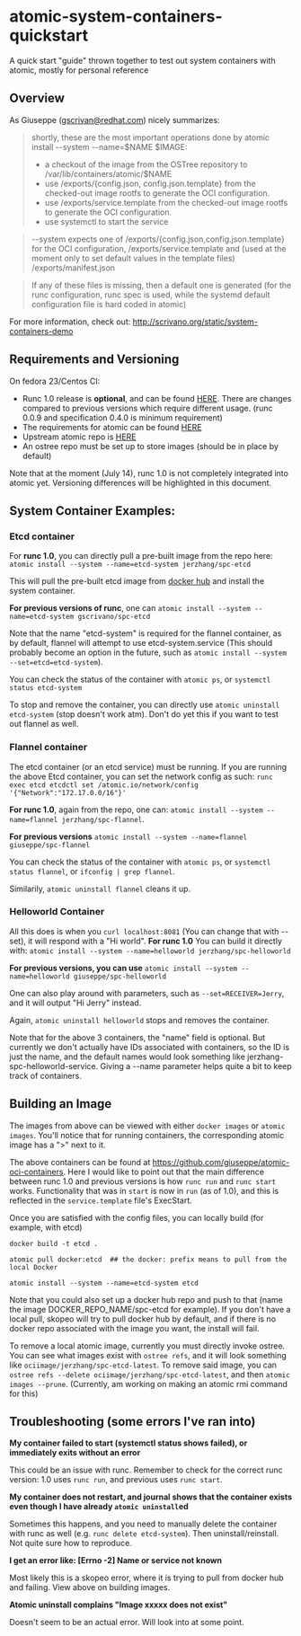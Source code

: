# atomic-system-containers-quickstart
A quick start "guide" thrown together to test out system containers with atomic, mostly for personal reference

## Overview

As Giuseppe (gscrivan@redhat.com) nicely summarizes:

> shortly, these are the most important operations done by atomic install --system --name=$NAME $IMAGE:
> - a checkout of the image from the OSTree repository to /var/lib/containers/atomic/$NAME
> - use /exports/{config.json, config.json.template} from the checked-out image rootfs to generate the OCI configuration.
> - use /exports/service.template from the checked-out image rootfs to generate the OCI configuration.
> - use systemctl to start the service

> --system expects one of /exports/{config.json,config.json.template} for the OCI configuration, /exports/service.template and (used at the moment only to set default values in the template files) /exports/manifest.json

> If any of these files is missing, then a default one is generated (for the runc configuration, runc spec is used, while the systemd default configuration file is hard coded in atomic)

For more information, check out: http://scrivano.org/static/system-containers-demo

## Requirements and Versioning

On fedora 23/Centos CI:
- Runc 1.0 release is **optional**, and can be found [HERE](https://github.com/opencontainers/runc). There are changes compared to previous versions which require different usage. (runc 0.0.9 and specification 0.4.0 is minimum requirement)
- The requirements for atomic can be found [HERE](http://pkgs.fedoraproject.org/cgit/rpms/atomic.git/tree/atomic.spec)
- Upstream atomic repo is [HERE](https://github.com/projectatomic/atomic)
- An ostree repo must be set up to store images (should be in place by default)

Note that at the moment (July 14), runc 1.0 is not completely integrated into atomic yet. Versioning differences will be highlighted in this document.


## System Container Examples:

### Etcd container

For **runc 1.0**, you can directly pull a pre-built image from the repo here: `atomic install --system --name=etcd-system jerzhang/spc-etcd`

This will pull the pre-built etcd image from [docker hub](https://hub.docker.com/r/jerzhang/spc-etcd/) and install the system container.

**For previous versions of runc**, one can `atomic install --system --name=etcd-system gscrivano/spc-etcd`

Note that the name "etcd-system" is required for the flannel container, as by default, flannel will attempt to use etcd-system.service (This should probably become an option in the future, such as `atomic install --system --set=etcd=etcd-system`).

You can check the status of the container with `atomic ps`, or `systemctl status etcd-system`

To stop and remove the container, you can directly use `atomic uninstall etcd-system` (stop doesn't work atm). Don't do yet this if you want to test out flannel as well.


### Flannel container

The etcd container (or an etcd service) must be running. If you are running the above Etcd container, you can set the network config as such: `runc exec etcd etcdctl set /atomic.io/network/config '{"Network":"172.17.0.0/16"}'`

**For runc 1.0**, again from the repo, one can: `atomic install --system --name=flannel jerzhang/spc-flannel`. 

**For previous versions** `atomic install --system --name=flannel giuseppe/spc-flannel`

You can check the status of the container with `atomic ps`, or `systemctl status flannel`, or `ifconfig | grep flannel`.

Similarily, `atomic uninstall flannel` cleans it up.


### Helloworld Container

All this does is when you `curl localhost:8081` (You can change that with --set), it will respond with a "Hi world". **For runc 1.0** You can build it directly with: `atomic install --system --name=helloworld jerzhang/spc-helloworld`

**For previous versions, you can use** `atomic install --system --name=helloworld giuseppe/spc-helloworld`

One can also play around with parameters, such as `--set=RECEIVER=Jerry`, and it will output "Hi Jerry" instead.

Again, `atomic uninstall helloworld` stops and removes the container.


Note that for the above 3 containers, the "name" field is optional. But currently we don't actually have IDs associated with containers, so the ID is just the name, and the default names would look something like jerzhang-spc-helloworld-service. Giving a --name parameter helps quite a bit to keep track of containers.


## Building an Image

The images from above can be viewed with either `docker images` or `atomic images`. You'll notice that for running containers, the corresponding atomic image has a ">" next to it.

The above containers can be found at https://github.com/giuseppe/atomic-oci-containers. Here I would like to point out that the main difference between runc 1.0 and previous versions is how `runc run` and `runc start` works. Functionality that was in `start` is now in `run` (as of 1.0), and this is reflected in the `service.template` file's ExecStart.

Once you are satisfied with the config files, you can locally build (for example, with etcd)

`docker build -t etcd .`

`atomic pull docker:etcd  ## the docker: prefix means to pull from the local Docker`

`atomic install --system --name=etcd-system etcd`

Note that you could also set up a docker hub repo and push to that (name the image DOCKER_REPO_NAME/spc-etcd for example). If you don't have a local pull, skopeo will try to pull docker hub by default, and if there is no docker repo associated with the image you want, the install will fail.

To remove a local atomic image, currently you must directly invoke ostree. You can see what images exist with `ostree refs`, and it will look something like `ociimage/jerzhang/spc-etcd-latest`. To remove said image, you can `ostree refs --delete ociimage/jerzhang/spc-etcd-latest`, and then `atomic images --prune`. (Currently, am working on making an atomic rmi command for this)

## Troubleshooting (some errors I've ran into)

**My container failed to start (systemctl status shows failed), or immediately exits without an error**

This could be an issue with runc. Remember to check for the correct runc version: 1.0 uses `runc run`, and previous uses `runc start`.

**My container does not restart, and journal shows that the container exists even though I have already `atomic uninstall`ed**

Sometimes this happens, and you need to manually delete the container with runc as well (e.g. `runc delete etcd-system`). Then uninstall/reinstall. Not quite sure how to reproduce.

**I get an error like: [Errno -2] Name or service not known**

Most likely this is a skopeo error, where it is trying to pull from docker hub and failing. View above on building images.

**Atomic uninstall complains "Image xxxxx does not exist"**

Doesn't seem to be an actual error. Will look into at some point.
